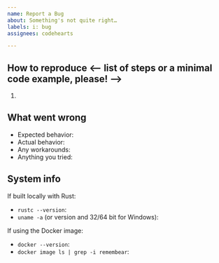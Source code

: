 ```yaml
---
name: Report a Bug
about: Something's not quite right…
labels: i: bug
assignees: codehearts

---
```


<!--
Thanks for taking the time to open a bug report! Just to be sure, have you:

- [ ] Checked the docs to see if this is expected behavior?
- [ ] Searched issues to see if this has already been reported?
-->

## How to reproduce <-- list of steps or a minimal code example, please! -->

1. 

## What went wrong

- Expected behavior: 
- Actual behavior: 
- Any workarounds: 
- Anything you tried: 

## System info

If built locally with Rust:

- `rustc --version`: 
- `uname -a` (or version and 32/64 bit for Windows): 

If using the Docker image:

- `docker --version`: 
- `docker image ls | grep -i remembear`: 
